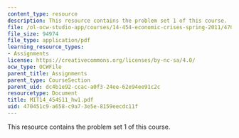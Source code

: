 ```yaml
---
content_type: resource
description: This resource contains the problem set 1 of this course.
file: /ol-ocw-studio-app/courses/14-454-economic-crises-spring-2011/470451c9a658c9a73e5e8159eecdc11f_MIT14_454S11_hw1.pdf
file_size: 94974
file_type: application/pdf
learning_resource_types:
- Assignments
license: https://creativecommons.org/licenses/by-nc-sa/4.0/
ocw_type: OCWFile
parent_title: Assignments
parent_type: CourseSection
parent_uid: dc4b1e92-ccac-a0f3-24ee-62e94ee91c2c
resourcetype: Document
title: MIT14_454S11_hw1.pdf
uid: 470451c9-a658-c9a7-3e5e-8159eecdc11f
---
```

This resource contains the problem set 1 of this course.